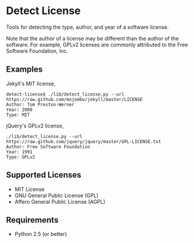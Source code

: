 Detect License
==============

Tools for detecting the type, author, and year of a software license.

Note that the author of a license may be different than the author of the software.
For example, GPLv2 licenses are commonly attributed to the Free Software Foundation, Inc.

Examples
--------

Jekyll's MIT license,

    detect-license$ ./lib/detect_license.py --url https://raw.github.com/mojombo/jekyll/master/LICENSE
    Author: Tom Preston-Werner
    Year: 2008
    Type: MIT

jQuery's GPLv2 license,

    ./lib/detect_license.py --url https://raw.github.com/jquery/jquery/master/GPL-LICENSE.txt
    Author: Free Software Foundation
    Year: 1991
    Type: GPLv2

Supported Licenses
------------------

 * MIT License
 * GNU General Public License (GPL)
 * Affero General Public License (AGPL)

Requirements
------------

 * Python 2.5 (or better)
